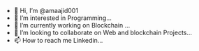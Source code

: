 - 👋 Hi, I’m @amaajid001
- 👀 I’m interested in Programming...
- 🌱 I’m currently working on Blockchain ...
- 💞️ I’m looking to collaborate on Web and blockchain Projects...
- 📫 How to reach me Linkedin...

<!---
Rocky is a ✨ special ✨ repository because its `README.md` (this file) appears on your GitHub profile.
You can click the Preview link to take a look at your changes.
--->
